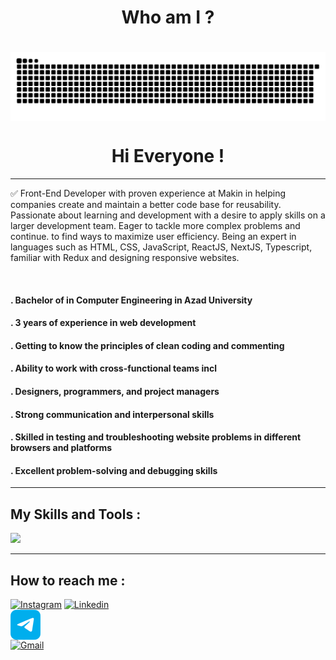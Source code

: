 <div align="center">
    <h1 align="center">Who am I ?<h1>
    <img src="./Images/repository.svg" alt="github" align="center">
    <h1 align=center>Hi Everyone !</h1>
    <hr />
</div>

<p>
    ✅ Front-End Developer with proven experience at Makin in helping
    companies create and maintain a better code base for reusability.
    Passionate about learning and development with a desire to apply skills
    on a larger development team. Eager to tackle more complex problems
    and continue. to find ways to maximize user efficiency.
    Being an expert in languages such as HTML, CSS, JavaScript, ReactJS,
    NextJS, Typescript, familiar with Redux and designing responsive
    websites.
</p>

<br />

<h4>. Bachelor of in Computer Engineering in Azad University</h4>
<h4>. 3 years of experience in web development</h4>
<h4>. Getting to know the principles of clean coding and commenting</h4>
<h4>. Ability to work with cross-functional teams incl</h4>
<h4>. Designers, programmers, and project managers</h4>
<h4>. Strong communication and interpersonal skills</h4>
<h4>. Skilled in testing and troubleshooting website problems in different browsers and platforms</h4>
<h4>. Excellent problem-solving and debugging skills</h4>

<hr>

<h2>My Skills and Tools :</h2>

<be>

<img src="https://skillicons.dev/icons?i=html,css,js,tailwindcss,bootstrap,react,nextjs,redux,ts,git,linux,vscode&perline=6" />

<hr>

<h2>How to reach me :</h2>

<a href="https://www.instagram.com/mahdi.a3301" target="_blank"><img src="https://skillicons.dev/icons?i=instagram" alt="Instagram" /></a>
<a href="https://linkedin.com/in/mahdiadham3301" target="_blank"><img src="https://skillicons.dev/icons?i=linkedin" alt="Linkedin" /></a>
<a href="https://t.me/drwhoami404" target="_blank" style="display: block; width: 48px; height: 48px;"><img src="./Images/telegram.png" alt="Telegram" style="width: 48px; height: 48px;" /></a>
<a href="mailto:m.adham3301@gmail.com" target="_blank"><img src="https://skillicons.dev/icons?i=gmail" alt="Gmail" /></a>
